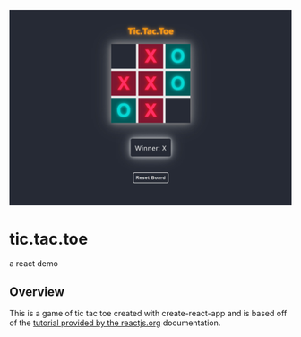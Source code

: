 ![](./images/tic-tac-toe-screen.jpg)
# tic.tac.toe
a react demo

## Overview

This is a game of tic tac toe created with create-react-app and is based off of the <a href="https://reactjs.org/tutorial/tutorial.html" rel="noopener noreferrer" target="_blank">tutorial provided by the reactjs.org</a> documentation.
